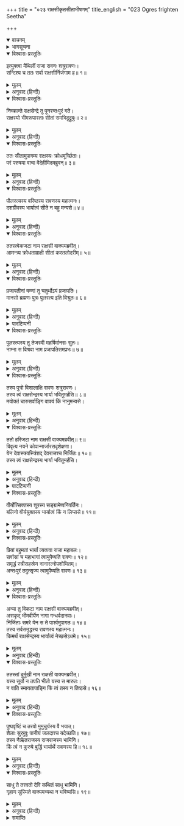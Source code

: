 +++
title = "०२३ राक्षसीकृतसीताभीषणम्"
title_english = "023 Ogres frighten Seetha"

+++
<details open><summary>वाचनम्</summary>
<div caption="श्रीराम-हरिसीताराममूर्ति-घनपाठिभ्यां वचनम्" class="audioEmbed" src="https://archive.org/download/Ramayana-recitation-Sriram-harisItArAmamUrti-Ghanapaati-v2/Kanda_5/Kanda_5_SK-023-Ogres_frighten_Seetha.mp3"></div>
</details>

<details><summary>भागसूचना</summary>

23. राक्षसियोंका सीताजीको समझाना
</details>

<details open><summary>विश्वास-प्रस्तुतिः</summary>

इत्युक्त्वा मैथिलीं राजा रावणः शत्रुरावणः।  
सन्दिश्य च ततः सर्वा राक्षसीर्निर्जगाम ह॥ १॥
</details>

<details><summary>मूलम्</summary>

इत्युक्त्वा मैथिलीं राजा रावणः शत्रुरावणः।  
सन्दिश्य च ततः सर्वा राक्षसीर्निर्जगाम ह॥ १॥
</details>

<details><summary>अनुवाद (हिन्दी)</summary>

शत्रुओंको रुलानेवाला राजा रावण सीताजीसे पूर्वोक्त बातें कहकर तथा सब राक्षसियोंको उन्हें वशमें लानेके लिये आदेश दे वहाँसे निकल गया॥ १॥
</details>

<details open><summary>विश्वास-प्रस्तुतिः</summary>

निष्क्रान्ते राक्षसेन्द्रे तु पुनरन्तःपुरं गते।  
राक्षस्यो भीमरूपास्ताः सीतां समभिदुद्रुवुः॥ २॥
</details>

<details><summary>मूलम्</summary>

निष्क्रान्ते राक्षसेन्द्रे तु पुनरन्तःपुरं गते।  
राक्षस्यो भीमरूपास्ताः सीतां समभिदुद्रुवुः॥ २॥
</details>

<details><summary>अनुवाद (हिन्दी)</summary>

अशोकवाटिकासे निकलकर जब राक्षसराज रावण अन्तःपुरको चला गया, तब वहाँ जो भयानक रूपवाली राक्षसियाँ थीं, वे सब चारों ओरसे दौड़ी हुई सीताके पास आयीं॥ २॥
</details>

<details open><summary>विश्वास-प्रस्तुतिः</summary>

ततः सीतामुपागम्य राक्षस्यः क्रोधमूर्च्छिताः।  
परं परुषया वाचा वैदेहीमिदमब्रुवन्॥ ३॥
</details>

<details><summary>मूलम्</summary>

ततः सीतामुपागम्य राक्षस्यः क्रोधमूर्च्छिताः।  
परं परुषया वाचा वैदेहीमिदमब्रुवन्॥ ३॥
</details>

<details><summary>अनुवाद (हिन्दी)</summary>

विदेहकुमारी सीताके समीप आकर क्रोधसे व्याकुल हुई उन राक्षसियोंने अत्यन्त कठोर वाणीद्वारा उनसे इस प्रकार कहना आरम्भ किया—॥ ३॥
</details>

<details open><summary>विश्वास-प्रस्तुतिः</summary>

पौलस्त्यस्य वरिष्ठस्य रावणस्य महात्मनः।  
दशग्रीवस्य भार्यात्वं सीते न बहु मन्यसे॥ ४॥
</details>

<details><summary>मूलम्</summary>

पौलस्त्यस्य वरिष्ठस्य रावणस्य महात्मनः।  
दशग्रीवस्य भार्यात्वं सीते न बहु मन्यसे॥ ४॥
</details>

<details><summary>अनुवाद (हिन्दी)</summary>

‘सीते! तुम पुलस्त्यजीके कुलमें उत्पन्न हुए सर्वश्रेष्ठ दशग्रीव महामना रावणकी भार्या बनना भी कोई बहुत बड़ी बात नहीं समझती?’॥ ४॥
</details>

<details open><summary>विश्वास-प्रस्तुतिः</summary>

ततस्त्वेकजटा नाम राक्षसी वाक्यमब्रवीत्।  
आमन्त्र्य क्रोधताम्राक्षी सीतां करतलोदरीम्॥ ५॥
</details>

<details><summary>मूलम्</summary>

ततस्त्वेकजटा नाम राक्षसी वाक्यमब्रवीत्।  
आमन्त्र्य क्रोधताम्राक्षी सीतां करतलोदरीम्॥ ५॥
</details>

<details><summary>अनुवाद (हिन्दी)</summary>

तत्पश्चात् एकजटा नामवाली राक्षसीने क्रोधसे लाल आँखें करके कृशोदरी सीताको पुकारकर कहा—॥ ५॥
</details>

<details open><summary>विश्वास-प्रस्तुतिः</summary>

प्रजापतीनां षण्णां तु चतुर्थोऽयं प्रजापतिः।  
मानसो ब्रह्मणः पुत्रः पुलस्त्य इति विश्रुतः॥ ६॥
</details>

<details><summary>मूलम्</summary>

प्रजापतीनां षण्णां तु चतुर्थोऽयं प्रजापतिः।  
मानसो ब्रह्मणः पुत्रः पुलस्त्य इति विश्रुतः॥ ६॥
</details>

<details><summary>अनुवाद (हिन्दी)</summary>

‘विदेहकुमारी! पुलस्त्यजी छः* प्रजापतियोंमें चौथे हैं और ब्रह्माजीके मानस पुत्र हैं। इस रूपमें उनकी सर्वत्र ख्याति है॥ ६॥
</details>

<details><summary>पादटिप्पनी</summary>

* मरीचि, अत्रि, अङ्गिरा, पुलस्त्य, पुलह और क्रतु—ये छः प्रजापति हैं।
</details>

<details open><summary>विश्वास-प्रस्तुतिः</summary>

पुलस्त्यस्य तु तेजस्वी महर्षिर्मानसः सुतः।  
नाम्ना स विश्रवा नाम प्रजापतिसमप्रभः॥ ७॥
</details>

<details><summary>मूलम्</summary>

पुलस्त्यस्य तु तेजस्वी महर्षिर्मानसः सुतः।  
नाम्ना स विश्रवा नाम प्रजापतिसमप्रभः॥ ७॥
</details>

<details><summary>अनुवाद (हिन्दी)</summary>

‘पुलस्त्यजीके मानस पुत्र तेजस्वी महर्षि विश्रवा हैं। वे भी प्रजापतिके समान ही प्रकाशित होते हैं॥ ७॥
</details>

<details open><summary>विश्वास-प्रस्तुतिः</summary>

तस्य पुत्रो विशालाक्षि रावणः शत्रुरावणः।  
तस्य त्वं राक्षसेन्द्रस्य भार्या भवितुमर्हसि॥ ८॥  
मयोक्तं चारुसर्वाङ्गि वाक्यं किं नानुमन्यसे।
</details>

<details><summary>मूलम्</summary>

तस्य पुत्रो विशालाक्षि रावणः शत्रुरावणः।  
तस्य त्वं राक्षसेन्द्रस्य भार्या भवितुमर्हसि॥ ८॥  
मयोक्तं चारुसर्वाङ्गि वाक्यं किं नानुमन्यसे।
</details>

<details><summary>अनुवाद (हिन्दी)</summary>

‘विशाललोचने! ये शत्रुओंके रुलानेवाले महाराज रावण उन्हींके पुत्र हैं और समस्त राक्षसोंके राजा हैं। तुम्हें इनकी भार्या हो जाना चाहिये। सर्वांगसुन्दरी! मेरी इस कही हुई बातका तुम अनुमोदन क्यों नहीं करतीं?’॥
</details>

<details open><summary>विश्वास-प्रस्तुतिः</summary>

ततो हरिजटा नाम राक्षसी वाक्यमब्रवीत्॥ ९॥  
विवृत्य नयने कोपान्मार्जारसदृशेक्षणा।  
येन देवास्त्रयस्त्रिंशद् देवराजश्च निर्जितः॥ १०॥  
तस्य त्वं राक्षसेन्द्रस्य भार्या भवितुमर्हसि।
</details>

<details><summary>मूलम्</summary>

ततो हरिजटा नाम राक्षसी वाक्यमब्रवीत्॥ ९॥  
विवृत्य नयने कोपान्मार्जारसदृशेक्षणा।  
येन देवास्त्रयस्त्रिंशद् देवराजश्च निर्जितः॥ १०॥  
तस्य त्वं राक्षसेन्द्रस्य भार्या भवितुमर्हसि।
</details>

<details><summary>अनुवाद (हिन्दी)</summary>

इसके बाद बिल्लीके समान भूरे आँखोंवाली हरिजटा नामकी राक्षसीने क्रोधसे आँखें फाड़कर कहना आरम्भ किया—‘अरी! जिन्होंने तैंतीसों* देवताओं तथा देवराज इन्द्रको भी परास्त कर दिया है, उन राक्षसराज रावणकी रानी तो तुम्हें अवश्य बन जाना चाहिये॥
</details>

<details><summary>पादटिप्पनी</summary>

* बारह आदित्य, ग्यारह रुद्र, आठ वसु और दो अश्विनीकुमार—ये तैंतीस देवता हैं।
</details>

<details open><summary>विश्वास-प्रस्तुतिः</summary>

वीर्योत्सिक्तस्य शूरस्य सङ्ग्रामेष्वनिवर्तिनः।  
बलिनो वीर्ययुक्तस्य भार्यात्वं किं न लिप्ससे॥ ११॥
</details>

<details><summary>मूलम्</summary>

वीर्योत्सिक्तस्य शूरस्य सङ्ग्रामेष्वनिवर्तिनः।  
बलिनो वीर्ययुक्तस्य भार्यात्वं किं न लिप्ससे॥ ११॥
</details>

<details><summary>अनुवाद (हिन्दी)</summary>

‘उन्हें अपने पराक्रमपर गर्व है। वे युद्धसे पीछे न हटनेवाले शूरवीर हैं। ऐसे बल-पराक्रमसम्पन्न पुरुषकी भार्या बनना तुम क्यों नहीं चाहती हो?॥ ११॥
</details>

<details open><summary>विश्वास-प्रस्तुतिः</summary>

प्रियां बहुमतां भार्यां त्यक्त्वा राजा महाबलः।  
सर्वासां च महाभागां त्वामुपैष्यति रावणः॥ १२॥  
समृद्धं स्त्रीसहस्रेण नानारत्नोपशोभितम्।  
अन्तःपुरं तदुत्सृज्य त्वामुपैष्यति रावणः॥ १३॥
</details>

<details><summary>मूलम्</summary>

प्रियां बहुमतां भार्यां त्यक्त्वा राजा महाबलः।  
सर्वासां च महाभागां त्वामुपैष्यति रावणः॥ १२॥  
समृद्धं स्त्रीसहस्रेण नानारत्नोपशोभितम्।  
अन्तःपुरं तदुत्सृज्य त्वामुपैष्यति रावणः॥ १३॥
</details>

<details><summary>अनुवाद (हिन्दी)</summary>

‘महाबली राजा रावण अपनी अधिक प्रिय और सम्मानित भार्या मन्दोदरीको भी, जो सबकी स्वामिनी हैं, छोड़कर तुम्हारे पास पधारेंगे। तुम्हारा कितना महान् सौभाग्य है। वे सहस्रों रमणियोंसे भरे हुए और अनेक प्रकारके रत्नोंसे सुशोभित उस अन्तःपुरको छोड़कर तुम्हारे पास पधारेंगे (अतः तुम्हें उनकी प्रार्थना मान लेनी चाहिये)’॥ १२-१३॥
</details>

<details open><summary>विश्वास-प्रस्तुतिः</summary>

अन्या तु विकटा नाम राक्षसी वाक्यमब्रवीत्।  
असकृद् भीमवीर्येण नागा गन्धर्वदानवाः।  
निर्जिताः समरे येन स ते पार्श्वमुपागतः॥ १४॥  
तस्य सर्वसमृद्धस्य रावणस्य महात्मनः।  
किमर्थं राक्षसेन्द्रस्य भार्यात्वं नेच्छसेऽधमे॥ १५॥
</details>

<details><summary>मूलम्</summary>

अन्या तु विकटा नाम राक्षसी वाक्यमब्रवीत्।  
असकृद् भीमवीर्येण नागा गन्धर्वदानवाः।  
निर्जिताः समरे येन स ते पार्श्वमुपागतः॥ १४॥  
तस्य सर्वसमृद्धस्य रावणस्य महात्मनः।  
किमर्थं राक्षसेन्द्रस्य भार्यात्वं नेच्छसेऽधमे॥ १५॥
</details>

<details><summary>अनुवाद (हिन्दी)</summary>

तदनन्तर विकटा नामवाली दूसरी राक्षसीने कहा—‘जिन भयानक पराक्रमी राक्षसराजने नागों, गन्धर्वों और दानवोंको भी समरांगणमें बारम्बार परास्त किया है, वे ही तुम्हारे पास पधारे थे। नीच नारी! उन्हीं सम्पूर्ण ऐश्वर्योंसे सम्पन्न महामना राक्षसराज रावणकी भार्या बननेके लिये तुम्हें क्यों इच्छा नहीं होती है?’॥ १४-१५॥
</details>

<details open><summary>विश्वास-प्रस्तुतिः</summary>

ततस्तां दुर्मुखी नाम राक्षसी वाक्यमब्रवीत्।  
यस्य सूर्यो न तपति भीतो यस्य स मारुतः।  
न वाति स्मायतापाङ्गि किं त्वं तस्य न तिष्ठसे॥ १६॥
</details>

<details><summary>मूलम्</summary>

ततस्तां दुर्मुखी नाम राक्षसी वाक्यमब्रवीत्।  
यस्य सूर्यो न तपति भीतो यस्य स मारुतः।  
न वाति स्मायतापाङ्गि किं त्वं तस्य न तिष्ठसे॥ १६॥
</details>

<details><summary>अनुवाद (हिन्दी)</summary>

फिर उनसे दुर्मुखी नामवाली राक्षसीने कहा—‘विशाललोचने! जिनसे भय मानकर सूर्य तपना छोड़ देता है और वायुकी गति रुक जाती है, उनके पास तुम क्यों नहीं रहती?॥ १६॥
</details>

<details open><summary>विश्वास-प्रस्तुतिः</summary>

पुष्पवृष्टिं च तरवो मुमुचुर्यस्य वै भयात्।  
शैलाः सुस्रुवुः पानीयं जलदाश्च यदेच्छति॥ १७॥  
तस्य नैर्ऋतराजस्य राजराजस्य भामिनि।  
किं त्वं न कुरुषे बुद्धिं भार्यार्थे रावणस्य हि॥ १८॥
</details>

<details><summary>मूलम्</summary>

पुष्पवृष्टिं च तरवो मुमुचुर्यस्य वै भयात्।  
शैलाः सुस्रुवुः पानीयं जलदाश्च यदेच्छति॥ १७॥  
तस्य नैर्ऋतराजस्य राजराजस्य भामिनि।  
किं त्वं न कुरुषे बुद्धिं भार्यार्थे रावणस्य हि॥ १८॥
</details>

<details><summary>अनुवाद (हिन्दी)</summary>

‘भामिनि! जिनके भयसे वृक्ष फूल बरसाने लगते हैं और जो जब इच्छा करते हैं, तभी पर्वत तथा मेघ जलका स्रोत बहाने लगते हैं। उन्हीं राजाधिराज राक्षसराज रावणकी भार्या बननेके लिये तुम्हारे मनमें क्यों नहीं विचार होता है?॥ १७-१८॥
</details>

<details open><summary>विश्वास-प्रस्तुतिः</summary>

साधु ते तत्त्वतो देवि कथितं साधु भामिनि।  
गृहाण सुस्मिते वाक्यमन्यथा न भविष्यसि॥ १९॥
</details>

<details><summary>मूलम्</summary>

साधु ते तत्त्वतो देवि कथितं साधु भामिनि।  
गृहाण सुस्मिते वाक्यमन्यथा न भविष्यसि॥ १९॥
</details>

<details><summary>अनुवाद (हिन्दी)</summary>

‘देवि! मैंने तुमसे उत्तम, यथार्थ और हितकी बात कही है। सुन्दर मुसकानवाली सीते! तुम मेरी बात मान लो, नहीं तो तुम्हें प्राणोंसे हाथ धोना पड़ेगा’॥ १९॥
</details>

<details><summary>समाप्तिः</summary>

इत्यार्षे श्रीमद्रामायणे वाल्मीकीये आदिकाव्ये सुन्दरकाण्डे त्रयोविंशः सर्गः॥ २३॥  
इस प्रकार श्रीवाल्मीकिनिर्मित आर्षरामायण आदिकाव्यके सुन्दरकाण्डमें तेईसवाँ सर्ग पूरा हुआ॥ २३॥
</details>

